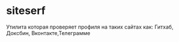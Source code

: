 # siteserf
Утилита которая проверяет профиля на таких сайтах как: Гитхаб, Доксбин, Вконтакте,Телеграмме
